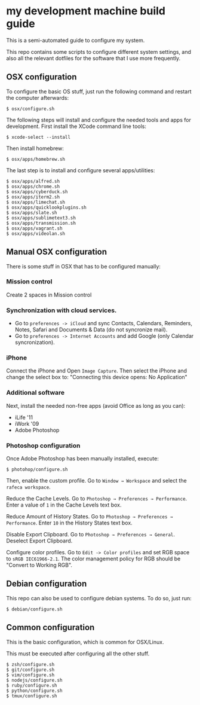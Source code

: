 # my development machine build guide

This is a semi-automated guide to configure my system.

This repo contains some scripts to configure different system settings, and also
all the relevant dotfiles for the software that I use more frequently.

## OSX configuration

To configure the basic OS stuff, just run the following command and restart
the computer afterwards:

    $ osx/configure.sh

The following steps will install and configure the needed tools and apps for
development. First install the XCode command line tools:

    $ xcode-select --install

Then install homebrew:

    $ osx/apps/homebrew.sh

The last step is to install and configure several apps/utilities:

    $ osx/apps/alfred.sh
    $ osx/apps/chrome.sh
    $ osx/apps/cyberduck.sh
    $ osx/apps/iterm2.sh
    $ osx/apps/limechat.sh
    $ osx/apps/quicklookplugins.sh
    $ osx/apps/slate.sh
    $ osx/apps/sublimetext3.sh
    $ osx/apps/transmission.sh
    $ osx/apps/vagrant.sh
    $ osx/apps/videolan.sh

## Manual OSX configuration

There is some stuff in OSX that has to be configured manually:

### Mission control

Create 2 spaces in Mission control

### Synchronization with cloud services.

* Go to `preferences -> iCloud` and sync Contacts, Calendars, Reminders, Notes,
  Safari and Documents & Data (do not syncronize mail).
* Go to `preferences -> Internet Accounts` and add Google (only Calendar syncronization).

### iPhone

Connect the iPhone and Open `Image Capture`. Then select the iPhone and change
the select box to: "Connecting this device opens: No Application"

### Additional software

Next, install the needed non-free apps (avoid Office as long as you can):

* iLife '11
* iWork '09
* Adobe Photoshop

### Photoshop configuration

Once Adobe Photoshop has been manually installed, execute:

    $ photohop/configure.sh

Then, enable the custom profile. Go to `Window → Workspace` and select the `rafeca workspace`.

Reduce the Cache Levels. Go to `Photoshop → Preferences → Performance`. Enter a value of `1` in the Cache Levels text box.

Reduce Amount of History States. Go to `Photoshop → Preferences → Performance`. Enter `10` in the History States text box.

Disable Export Clipboard. Go to `Photoshop → Preferences → General`. Deselect Export Clipboard.

Configure color profiles. Go to `Edit -> Color profiles` and set RGB space to `sRGB IEC61966-2.1`. The color management policy for RGB should be "Convert to Working RGB".

## Debian configuration

This repo can also be used to configure debian systems. To do so, just run:

    $ debian/configure.sh

## Common configuration

This is the basic configuration, which is common for OSX/Linux.

This must be executed after configuring all the other stuff.

    $ zsh/configure.sh
    $ git/configure.sh
    $ vim/configure.sh
    $ nodejs/configure.sh
    $ ruby/configure.sh
    $ python/configure.sh
    $ tmux/configure.sh
